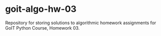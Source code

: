 # goit-algo-hw-03
Repository for storing solutions to algorithmic homework assignments for GoIT Python Course, Homework 03.

